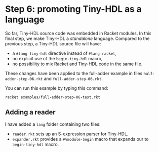 # Step 6: promoting Tiny-HDL as a language

So far, Tiny-HDL source code was embedded in Racket modules.
In this final step, we make Tiny-HDL a *standalone* language.
Compared to the previous step, a Tiny-HDL source file will have:

* a `#lang tiny-hdl` directive instead of `#lang racket`,
* no explicit use of the `begin-tiny-hdl` macro,
* no possibility to mix Racket and Tiny-HDL code in the same file.

These changes have been applied to the full-adder example in files
`half-adder-step-06.rkt` and `full-adder-step-06.rkt`.

You can run this example by typing this command:

```
racket examples/full-adder-step-06-test.rkt
```

## Adding a reader

I have added a `lang` folder containing two files:

* `reader.rkt` sets up an S-expression parser for Tiny-HDL.
* `expander.rkt` provides a `#%module-begin` macro that expands our to `begin-tiny-hdl` macro.
